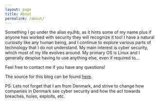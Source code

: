 ```yaml
---
layout: page
title: About
permalink: /about/
---
```


Something I go under the alias eyJhb, as it hints some of my name plus if anyone has worked with security they will recognize it too!
I have a natural curiosity like any human being, and I continue to explore various parts of technology that I do not understand.
My main interest is cyber security, which most of my life evolves around.
My primary OS is Linux and I generally despise having to use anything else, even if required to...

Feel free to contact me if you have any questions!

The source for this blog can be found [here][blog-src].

PS: Lets not forget that I am from Denmark, and strive to change how companies in Denmark see cyber security and how the act towards breaches, holes, exploits, etc.

[blog-src]: https://github.com/eyJhb/eyjhb.github.io
